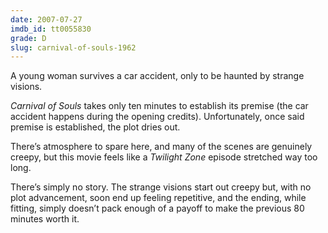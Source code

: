 ```yaml
---
date: 2007-07-27
imdb_id: tt0055830
grade: D
slug: carnival-of-souls-1962
---
```


A young woman survives a car accident, only to be haunted by strange visions.

_Carnival of Souls_ takes only ten minutes to establish its premise (the car accident happens during the opening credits). Unfortunately, once said premise is established, the plot dries out.

There’s atmosphere to spare here, and many of the scenes are genuinely creepy, but this movie feels like a _Twilight Zone_ episode stretched way too long.

There’s simply no story. The strange visions start out creepy but, with no plot advancement, soon end up feeling repetitive, and the ending, while fitting, simply doesn’t pack enough of a payoff to make the previous 80 minutes worth it.

